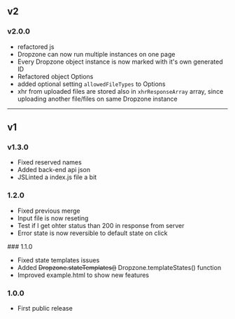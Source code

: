 ## v2

### v2.0.0

* refactored js
* Dropzone can now run multiple instances on one page
* Every Dropzone object instance is now marked with it's own generated ID
* Refactored object Options
* added optional setting `allowedFileTypes` to Options
* xhr from uploaded files are stored also in `xhrResponseArray` array, since uploading another file/files on same Dropzone instance


---
## v1

### v1.3.0

* Fixed reserved names
* Added back-end api json
* JSLinted a index.js file a bit

### 1.2.0

* Fixed previous merge
* Input file is now reseting
* Test if I get ohter status than 200 in response from server
* Error state is now reversible to default state on click

### 1.1.0

* Fixed state templates issues
* Added ~~Dropzone.stateTemplates()~~ Dropzone.templateStates() function
* Improved example.html to show new features

### 1.0.0

* First public release